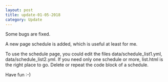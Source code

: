 ```yaml
---
layout: post
title: update-01-05-2018
category: Update
---
```


Some bugs are fixed.  

A new page schedule is added, which is useful at least for me.  

To use the schedule page, you could edit the files data/schedule_list1.yml, data/schedule_list2.yml. If you need only one schedule or more, list.html is the right place to go. Delete or repeat the code block of a schedule.

Have fun :-) 

